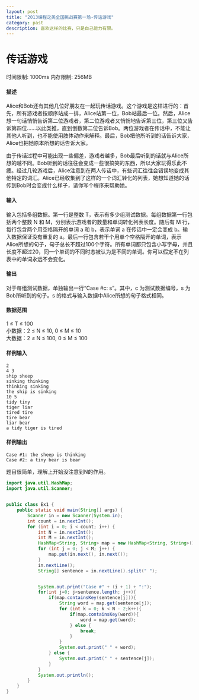 ```yaml
---
layout: post
title: "2013编程之美全国挑战赛第一场-传话游戏"
category: past
description: 喜欢这样的比赛，只是自己能力有限。
---
```

传话游戏
======

时间限制: 1000ms 内存限制: 256MB

#### 描述
Alice和Bob还有其他几位好朋友在一起玩传话游戏。这个游戏是这样进行的：首先，所有游戏者按顺序站成一排，Alice站第一位，Bob站最后一位。然后，Alice想一句话悄悄告诉第二位游戏者，第二位游戏者又悄悄地告诉第三位，第三位又告诉第四位……以此类推，直到倒数第二位告诉Bob。两位游戏者在传话中，不能让其他人听到，也不能使用肢体动作来解释。最后，Bob把他所听到的话告诉大家，Alice也把她原本所想的话告诉大家。 

由于传话过程中可能出现一些偏差，游戏者越多，Bob最后听到的话就与Alice所想的越不同。Bob听到的话往往会变成一些很搞笑的东西，所以大家玩得乐此不疲。经过几轮游戏后，Alice注意到在两人传话中，有些词汇往往会错误地变成其他特定的词汇。Alice已经收集到了这样的一个词汇转化的列表，她想知道她的话传到Bob时会变成什么样子，请你写个程序来帮助她。

#### 输入
输入包括多组数据。第一行是整数 T，表示有多少组测试数据。每组数据第一行包括两个整数 N 和 M，分别表示游戏者的数量和单词转化列表长度。随后有 M 行，每行包含两个用空格隔开的单词 a 和 b，表示单词 a 在传话中一定会变成 b。输入数据保证没有重复的 a。最后一行包含若干个用单个空格隔开的单词，表示Alice所想的句子，句子总长不超过100个字符。所有单词都只包含小写字母，并且长度不超过20，同一个单词的不同时态被认为是不同的单词。你可以假定不在列表中的单词永远不会变化。

#### 输出
对于每组测试数据，单独输出一行“Case #c: s”。其中，c 为测试数据编号，s 为Bob所听到的句子。s 的格式与输入数据中Alice所想的句子格式相同。

#### 数据范围
1 ≤ T ≤ 100  
小数据：2 ≤ N ≤ 10, 0 ≤ M ≤ 10  
大数据：2 ≤ N ≤ 100, 0 ≤ M ≤ 100 

#### 样例输入

```
2
4 3
ship sheep
sinking thinking
thinking sinking
the ship is sinking
10 5
tidy tiny
tiger liar
tired tire
tire bear
liar bear
a tidy tiger is tired
```
#### 样例输出

```
Case #1: the sheep is thinking
Case #2: a tiny bear is bear
```

题目很简单，理解上开始没注意到N的作用。

```Java
import java.util.HashMap;
import java.util.Scanner;


public class Ex1 {
	public static void main(String[] args) {
		Scanner in = new Scanner(System.in);
		int count = in.nextInt();
		for (int i = 0; i < count; i++) {
			int N = in.nextInt();
			int M = in.nextInt();
			HashMap<String, String> map = new HashMap<String, String>();
			for (int j = 0; j < M; j++) {
				map.put(in.next(), in.next());
			}
			in.nextLine();
			String[] sentence = in.nextLine().split(" ");


			System.out.print("Case #" + (i + 1) + ":");
			for(int j=0; j<sentence.length; j++){
				if(map.containsKey(sentence[j])){
					String word = map.get(sentence[j]);
					for (int k = 0; k < N - 2;k++){
						if(map.containsKey(word)){
							word = map.get(word);
						} else {
							break;
						}
					}
					System.out.print(" " + word);
				} else {
					System.out.print(" " + sentence[j]);
				}
			}
			System.out.println();
		}
	}
}
```